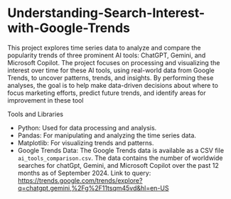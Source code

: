 # Understanding-Search-Interest-with-Google-Trends
This project explores time series data to analyze and compare the popularity trends of three prominent AI tools: ChatGPT, Gemini, and Microsoft Copilot. The project focuses on processing and visualizing the interest over time for these AI tools, using real-world data from Google Trends, to uncover patterns, trends, and insights. By performing these analyses, the goal is to help make data-driven decisions about where to focus marketing efforts, predict future trends, and identify areas for improvement in these tool

Tools and Libraries
- Python: Used for data processing and analysis.
- Pandas: For manipulating and analyzing the time series data.
- Matplotlib: For visualizing trends and patterns.
- Google Trends Data: The Google Trends data is available as a CSV file `ai_tools_comparison.csv`. The data contains the number of worldwide searches for chatGpt, Gemini, and Microsoft Copilot over the past 12 months as of September 2024. Link to query: https://trends.google.com/trends/explore?q=chatgpt,gemini,%2Fg%2F11tsqm45vd&hl=en-US
  
